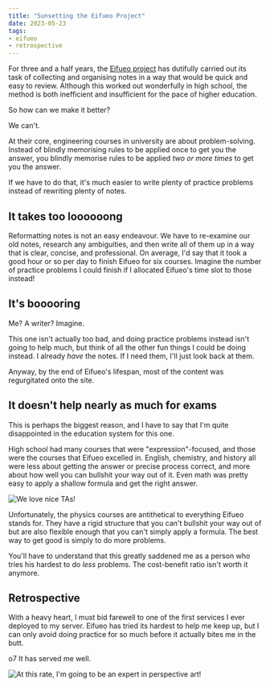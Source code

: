 ```yaml
---
title: "Sunsetting the Eifueo Project"
date: 2023-05-23
tags:
- eifueo
- retrospective
---
```


For three and a half years, the [Eifueo project](https://eifueo.eggworld.me) has dutifully carried out its task of collecting and organising notes in a way that would be quick and easy to review. Although this worked out wonderfully in high school, the method is both inefficient and insufficient for the pace of higher education.

So how can we make it better?

<!-- more -->

We can't.

At their core, engineering courses in university are about problem-solving. Instead of blindly memorising rules to be applied once to get you the answer, you blindly memorise rules to be applied *two or more times* to get you the answer.

If we have to do that, it's much easier to write plenty of practice problems instead of rewriting plenty of notes.

## It takes too loooooong

Reformatting notes is not an easy endeavour. We have to re-examine our old notes, research any ambiguities, and then write all of them up in a way that is clear, concise, and professional. On average, I'd say that it took a good hour or so per day to finish Eifueo for six courses. Imagine the number of practice problems I could finish if I allocated Eifueo's time slot to those instead!

## It's booooring

Me? A writer? Imagine. 

This one isn't actually too bad, and doing practice problems instead isn't going to help much, but think of all the other fun things I could be doing instead. I already *have* the notes. If I need them, I'll just look back at them.

Anyway, by the end of Eifueo's lifespan, most of the content was regurgitated onto the site.

## It doesn't help nearly as much for exams

This is perhaps the biggest reason, and I have to say that I'm quite disappointed in the education system for this one.

High school had many courses that were "expression"-focused, and those were the courses that Eifueo excelled in. English, chemistry, and history all were less about getting the answer or precise process correct, and more about how well you can bullshit your way out of it. Even math was pretty easy to apply a shallow formula and get the right answer.

![We love nice TAs!](thanks-192-ta.webp)

Unfortunately, the physics courses are antithetical to everything Eifueo stands for. They have a rigid structure that you can't bullshit your way out of but are also flexible enough that you can't simply apply a formula. The best way to get good is simply to do more problems.

You'll have to understand that this greatly saddened me as a person who tries his hardest to do *less* problems. The cost-benefit ratio isn't worth it anymore.

## Retrospective

With a heavy heart, I must bid farewell to one of the first services I ever deployed to my server. Eifueo has tried its hardest to help me keep up, but I can only avoid doing practice for so much before it actually bites me in the butt.

o7  It has served me well.



![At this rate, I'm going to be an expert in perspective art!](src=assessment-art.webp)